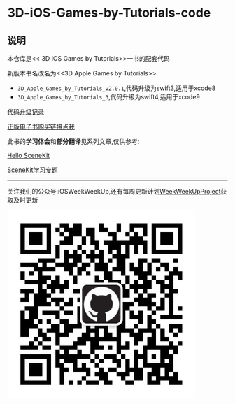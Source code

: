 # 3D-iOS-Games-by-Tutorials-code

## 说明
本仓库是<< 3D iOS Games by Tutorials>>一书的配套代码

新版本书名改名为<<3D Apple Games by Tutorials>>

* `3D_Apple_Games_by_Tutorials_v2.0.1`,代码升级为swift3,适用于xcode8
* `3D_Apple_Games_by_Tutorials_3`,代码升级为swift4,适用于xcode9


[代码升级记录](https://www.raywenderlich.com/store/3d-ios-games-by-tutorials/source-code)

[正版电子书购买链接点我](https://store.raywenderlich.com/products/3d-apple-games-by-tutorials?_ga=2.106417411.1468940710.1511336864-1976951389.1509445815)


此书的**学习体会**和**部分翻译**见系列文章,仅供参考:

[Hello SceneKit](https://juejin.im/post/5a322530f265da43062ac948a)

[SceneKit学习专题](http://www.jianshu.com/c/c85af5c76c47)

---

关注我们的公众号:iOSWeekWeekUp,还有每周更新计划[WeekWeekUpProject](https://github.com/WeekWeekUp/WeekWeekUpProject)获取及时更新

![QRCode](https://github.com/WeekWeekUp/WeekWeekUpProject/blob/master/qrcode_for_iOSWeekWeekUp.jpg)
